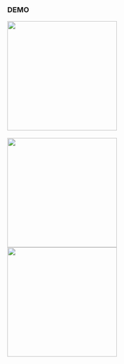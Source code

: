 ### DEMO <br/>
<img src=https://user-images.githubusercontent.com/89621808/209249386-79950e51-2a5b-4e48-a84d-1b25cc8d1572.png width="250">
<br/>
 <br/>
<img src=https://user-images.githubusercontent.com/89621808/221144884-1746909a-18fb-4d31-943c-846d5c66dbb6.png width="250">
<br/>
<img src=https://user-images.githubusercontent.com/89621808/221146016-d419dab0-0cdf-4a60-abb6-cbdc525953f3.png width="250">
<br/>

